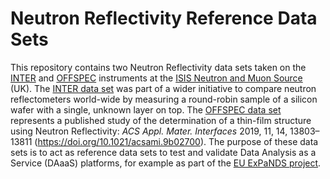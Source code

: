 # Neutron Reflectivity Reference Data Sets

This repository contains two Neutron Reflectivity data sets taken on the [INTER](https://www.isis.stfc.ac.uk/Pages/inter.aspx) and [OFFSPEC](https://www.isis.stfc.ac.uk/Pages/offspec.aspx) instruments at the [ISIS Neutron and Muon Source](https://www.isis.stfc.ac.uk/) (UK). The [INTER data set](https://github.com/DAaaS-reference-data/Reflectivity/tree/main/INTER_RoundRobin_Sample) was part of a wider initiative to compare neutron reflectometers world-wide by measuring a round-robin sample of a silicon wafer with a single, unknown layer on top.  The [OFFSPEC data set](https://github.com/DAaaS-reference-data/Reflectivity/tree/main/OFFSPEC_runs_46992-4) represents a published study of the determination of a thin-film structure using Neutron Reflectivity: *ACS Appl. Mater. Interfaces* 2019, 11, 14, 13803–13811 (https://doi.org/10.1021/acsami.9b02700). The purpose of these data sets is to act as reference data sets to test and validate Data Analysis as a Service (DAaaS) platforms, for example as part of the [EU ExPaNDS project](https://expands.eu/).